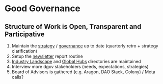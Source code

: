 # Good Governance

## Structure of Work is Open, Transparent and Participative

1. Maintain the [strategy](./) / [governance](../foundation/roles/) up to date \(quarterly retro + strategy clarification\)
2. Setup the [newsletter](../newsletter/) report routine
3. [Industry Landscape](../dgov-industry-landscape/) and [Global Hubs](../resources/map-of-the-industry-landscape.md) directories are maintained
4. Interview more dgov stakeholders \(needs, expectations, strategies\)
5. Board of Advisors is gathered \(e.g. Aragon, DAO Stack, Colony\) / Meta calls?


